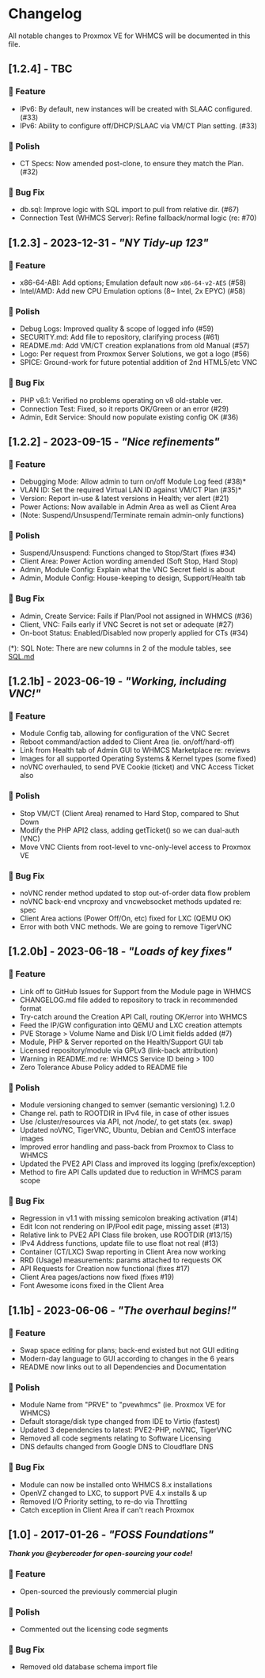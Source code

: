 # Changelog
All notable changes to Proxmox VE for WHMCS will be documented in this file.

## [1.2.4] - TBC

### 🚀 Feature
- IPv6: By default, new instances will be created with SLAAC configured. (#33)
- IPv6: Ability to configure off/DHCP/SLAAC via VM/CT Plan setting. (#33)

### 💅 Polish
- CT Specs: Now amended post-clone, to ensure they match the Plan. (#32)

### 🐛 Bug Fix
- db.sql: Improve logic with SQL import to pull from relative dir. (#67)
- Connection Test (WHMCS Server): Refine fallback/normal logic (re: #70)

## [1.2.3] - 2023-12-31 - _"NY Tidy-up 123"_

### 🚀 Feature
- x86-64-ABI: Add options; Emulation default now `x86-64-v2-AES` (#58)
- Intel/AMD: Add new CPU Emulation options (8~ Intel, 2x EPYC) (#58)

### 💅 Polish
- Debug Logs: Improved quality & scope of logged info (#59)
- SECURITY.md: Add file to repository, clarifying process (#61)
- README.md: Add VM/CT creation explanations from old Manual (#57)
- Logo: Per request from Proxmox Server Solutions, we got a logo (#56)
- SPICE: Ground-work for future potential addition of 2nd HTML5/etc VNC

### 🐛 Bug Fix
- PHP v8.1: Verified no problems operating on v8 old-stable ver.
- Connection Test: Fixed, so it reports OK/Green or an error (#29)
- Admin, Edit Service: Should now populate existing config OK (#36)

## [1.2.2] - 2023-09-15 - _"Nice refinements"_

### 🚀 Feature
- Debugging Mode: Allow admin to turn on/off Module Log feed (#38)*
- VLAN ID: Set the required Virtual LAN ID against VM/CT Plan (#35)*
- Version: Report in-use & latest versions in Health; ver alert (#21)
- Power Actions: Now available in Admin Area as well as Client Area
- (Note: Suspend/Unsuspend/Terminate remain admin-only functions)

### 💅 Polish
- Suspend/Unsuspend: Functions changed to Stop/Start (fixes #34)
- Client Area: Power Action wording amended (Soft Stop, Hard Stop)
- Admin, Module Config: Explain what the VNC Secret field is about
- Admin, Module Config: House-keeping to design, Support/Health tab

### 🐛 Bug Fix
- Admin, Create Service: Fails if Plan/Pool not assigned in WHMCS (#36)
- Client, VNC: Fails early if VNC Secret is not set or adequate (#27)
- On-boot Status: Enabled/Disabled now properly applied for CTs (#34)

(\*): SQL Note: There are new columns in 2 of the module tables, see [SQL.md](https://github.com/The-Network-Crew/Proxmox-VE-for-WHMCS/blob/master/SQL.md)

## [1.2.1b] - 2023-06-19 - _"Working, including VNC!"_

### 🚀 Feature
- Module Config tab, allowing for configuration of the VNC Secret
- Reboot command/action added to Client Area (ie. on/off/hard-off)
- Link from Health tab of Admin GUI to WHMCS Marketplace re: reviews
- Images for all supported Operating Systems & Kernel types (some fixed)
- noVNC overhauled, to send PVE Cookie (ticket) and VNC Access Ticket also

### 💅 Polish
- Stop VM/CT (Client Area) renamed to Hard Stop, compared to Shut Down
- Modify the PHP API2 class, adding getTicket() so we can dual-auth (VNC)
- Move VNC Clients from root-level to vnc-only-level access to Proxmox VE

### 🐛 Bug Fix
- noVNC render method updated to stop out-of-order data flow problem
- noVNC back-end vncproxy and vncwebsocket methods updated re: spec
- Client Area actions (Power Off/On, etc) fixed for LXC (QEMU OK)
- Error with both VNC methods. We are going to remove TigerVNC

## [1.2.0b] - 2023-06-18 - _"Loads of key fixes"_

### 🚀 Feature
- Link off to GitHub Issues for Support from the Module page in WHMCS
- CHANGELOG.md file added to repository to track in recommended format
- Try-catch around the Creation API Call, routing OK/error into WHMCS
- Feed the IP/GW configuration into QEMU and LXC creation attempts
- PVE Storage > Volume Name and Disk I/O Limit fields added (#7)
- Module, PHP & Server reported on the Health/Support GUI tab
- Licensed repository/module via GPLv3 (link-back attribution)
- Warning in README.md re: WHMCS Service ID being > 100
- Zero Tolerance Abuse Policy added to README file

### 💅 Polish
- Module versioning changed to semver (semantic versioning) 1.2.0
- Change rel. path to ROOTDIR in IPv4 file, in case of other issues
- Use /cluster/resources via API, not /node/, to get stats (ex. swap)
- Updated noVNC, TigerVNC, Ubuntu, Debian and CentOS interface images
- Improved error handling and pass-back from Proxmox to Class to WHMCS
- Updated the PVE2 API Class and improved its logging (prefix/exception)
- Method to fire API Calls updated due to reduction in WHMCS param scope

### 🐛 Bug Fix
- Regression in v1.1 with missing semicolon breaking activation (#14)
- Edit Icon not rendering on IP/Pool edit page, missing asset (#13)
- Relative link to PVE2 API Class file broken, use ROOTDIR (#13/15)
- IPv4 Address functions, update file to use float not real (#13)
- Container (CT/LXC) Swap reporting in Client Area now working
- RRD (Usage) measurements: params attached to requests OK
- API Requests for Creation now functional (fixes #17)
- Client Area pages/actions now fixed (fixes #19)
- Font Awesome icons fixed in the Client Area

## [1.1b] - 2023-06-06 - _"The overhaul begins!"_
 
### 🚀 Feature
- Swap space editing for plans; back-end existed but not GUI editing
- Modern-day language to GUI according to changes in the 6 years
- README now links out to all Dependencies and Documentation
 
### 💅 Polish
- Module Name from "PRVE" to "pvewhmcs" (ie. Proxmox VE for WHMCS)
- Default storage/disk type changed from IDE to Virtio (fastest)
- Updated 3 dependencies to latest: PVE2-PHP, noVNC, TigerVNC
- Removed all code segments relating to Software Licensing
- DNS defaults changed from Google DNS to Cloudflare DNS
 
### 🐛 Bug Fix
- Module can now be installed onto WHMCS 8.x installations
- OpenVZ changed to LXC, to support PVE 4.x installs & up
- Removed I/O Priority setting, to re-do via Throttling
- Catch exception in Client Area if can't reach Proxmox

## [1.0] - 2017-01-26 - _"FOSS Foundations"_

**_Thank you @cybercoder for open-sourcing your code!_**

### 🚀 Feature
- Open-sourced the previously commercial plugin

### 💅 Polish
- Commented out the licensing code segments

### 🐛 Bug Fix
- Removed old database schema import file
